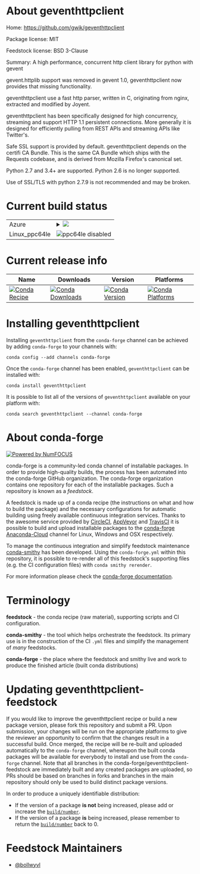 About geventhttpclient
======================

Home: https://github.com/gwik/geventhttpclient

Package license: MIT

Feedstock license: BSD 3-Clause

Summary: A high performance, concurrent http client library for python with gevent

gevent.httplib support was removed in gevent 1.0, geventhttpclient now provides
that missing functionality.

geventhttpclient use a fast http parser, written in C, originating from nginx,
extracted and modified by Joyent.

geventhttpclient has been specifically designed for high concurrency, streaming
and support HTTP 1.1 persistent connections. More generally it is designed for
efficiently pulling from REST APIs and streaming APIs like Twitter's.

Safe SSL support is provided by default. geventhttpclient depends on the certifi
CA Bundle. This is the same CA Bundle which ships with the Requests codebase, and
is derived from Mozilla Firefox's canonical set.

Python 2.7 and 3.4+ are supported. Python 2.6 is no longer supported.

Use of SSL/TLS with python 2.7.9 is not recommended and may be broken.


Current build status
====================


<table>
    
  <tr>
    <td>Azure</td>
    <td>
      <details>
        <summary>
          <a href="https://dev.azure.com/conda-forge/feedstock-builds/_build/latest?definitionId=8203&branchName=master">
            <img src="https://dev.azure.com/conda-forge/feedstock-builds/_apis/build/status/geventhttpclient-feedstock?branchName=master">
          </a>
        </summary>
        <table>
          <thead><tr><th>Variant</th><th>Status</th></tr></thead>
          <tbody><tr>
              <td>linux_python2.7</td>
              <td>
                <a href="https://dev.azure.com/conda-forge/feedstock-builds/_build/latest?definitionId=8203&branchName=master">
                  <img src="https://dev.azure.com/conda-forge/feedstock-builds/_apis/build/status/geventhttpclient-feedstock?branchName=master&jobName=linux&configuration=linux_python2.7" alt="variant">
                </a>
              </td>
            </tr><tr>
              <td>linux_python3.6</td>
              <td>
                <a href="https://dev.azure.com/conda-forge/feedstock-builds/_build/latest?definitionId=8203&branchName=master">
                  <img src="https://dev.azure.com/conda-forge/feedstock-builds/_apis/build/status/geventhttpclient-feedstock?branchName=master&jobName=linux&configuration=linux_python3.6" alt="variant">
                </a>
              </td>
            </tr><tr>
              <td>linux_python3.7</td>
              <td>
                <a href="https://dev.azure.com/conda-forge/feedstock-builds/_build/latest?definitionId=8203&branchName=master">
                  <img src="https://dev.azure.com/conda-forge/feedstock-builds/_apis/build/status/geventhttpclient-feedstock?branchName=master&jobName=linux&configuration=linux_python3.7" alt="variant">
                </a>
              </td>
            </tr><tr>
              <td>osx_python2.7</td>
              <td>
                <a href="https://dev.azure.com/conda-forge/feedstock-builds/_build/latest?definitionId=8203&branchName=master">
                  <img src="https://dev.azure.com/conda-forge/feedstock-builds/_apis/build/status/geventhttpclient-feedstock?branchName=master&jobName=osx&configuration=osx_python2.7" alt="variant">
                </a>
              </td>
            </tr><tr>
              <td>osx_python3.6</td>
              <td>
                <a href="https://dev.azure.com/conda-forge/feedstock-builds/_build/latest?definitionId=8203&branchName=master">
                  <img src="https://dev.azure.com/conda-forge/feedstock-builds/_apis/build/status/geventhttpclient-feedstock?branchName=master&jobName=osx&configuration=osx_python3.6" alt="variant">
                </a>
              </td>
            </tr><tr>
              <td>osx_python3.7</td>
              <td>
                <a href="https://dev.azure.com/conda-forge/feedstock-builds/_build/latest?definitionId=8203&branchName=master">
                  <img src="https://dev.azure.com/conda-forge/feedstock-builds/_apis/build/status/geventhttpclient-feedstock?branchName=master&jobName=osx&configuration=osx_python3.7" alt="variant">
                </a>
              </td>
            </tr><tr>
              <td>win_c_compilervs2008cxx_compilervs2008python2.7</td>
              <td>
                <a href="https://dev.azure.com/conda-forge/feedstock-builds/_build/latest?definitionId=8203&branchName=master">
                  <img src="https://dev.azure.com/conda-forge/feedstock-builds/_apis/build/status/geventhttpclient-feedstock?branchName=master&jobName=win&configuration=win_c_compilervs2008cxx_compilervs2008python2.7" alt="variant">
                </a>
              </td>
            </tr><tr>
              <td>win_c_compilervs2015cxx_compilervs2015python3.6</td>
              <td>
                <a href="https://dev.azure.com/conda-forge/feedstock-builds/_build/latest?definitionId=8203&branchName=master">
                  <img src="https://dev.azure.com/conda-forge/feedstock-builds/_apis/build/status/geventhttpclient-feedstock?branchName=master&jobName=win&configuration=win_c_compilervs2015cxx_compilervs2015python3.6" alt="variant">
                </a>
              </td>
            </tr><tr>
              <td>win_c_compilervs2015cxx_compilervs2015python3.7</td>
              <td>
                <a href="https://dev.azure.com/conda-forge/feedstock-builds/_build/latest?definitionId=8203&branchName=master">
                  <img src="https://dev.azure.com/conda-forge/feedstock-builds/_apis/build/status/geventhttpclient-feedstock?branchName=master&jobName=win&configuration=win_c_compilervs2015cxx_compilervs2015python3.7" alt="variant">
                </a>
              </td>
            </tr>
          </tbody>
        </table>
      </details>
    </td>
  </tr>
  <tr>
    <td>Linux_ppc64le</td>
    <td>
      <img src="https://img.shields.io/badge/ppc64le-disabled-lightgrey.svg" alt="ppc64le disabled">
    </td>
  </tr>
</table>

Current release info
====================

| Name | Downloads | Version | Platforms |
| --- | --- | --- | --- |
| [![Conda Recipe](https://img.shields.io/badge/recipe-geventhttpclient-green.svg)](https://anaconda.org/conda-forge/geventhttpclient) | [![Conda Downloads](https://img.shields.io/conda/dn/conda-forge/geventhttpclient.svg)](https://anaconda.org/conda-forge/geventhttpclient) | [![Conda Version](https://img.shields.io/conda/vn/conda-forge/geventhttpclient.svg)](https://anaconda.org/conda-forge/geventhttpclient) | [![Conda Platforms](https://img.shields.io/conda/pn/conda-forge/geventhttpclient.svg)](https://anaconda.org/conda-forge/geventhttpclient) |

Installing geventhttpclient
===========================

Installing `geventhttpclient` from the `conda-forge` channel can be achieved by adding `conda-forge` to your channels with:

```
conda config --add channels conda-forge
```

Once the `conda-forge` channel has been enabled, `geventhttpclient` can be installed with:

```
conda install geventhttpclient
```

It is possible to list all of the versions of `geventhttpclient` available on your platform with:

```
conda search geventhttpclient --channel conda-forge
```


About conda-forge
=================

[![Powered by NumFOCUS](https://img.shields.io/badge/powered%20by-NumFOCUS-orange.svg?style=flat&colorA=E1523D&colorB=007D8A)](http://numfocus.org)

conda-forge is a community-led conda channel of installable packages.
In order to provide high-quality builds, the process has been automated into the
conda-forge GitHub organization. The conda-forge organization contains one repository
for each of the installable packages. Such a repository is known as a *feedstock*.

A feedstock is made up of a conda recipe (the instructions on what and how to build
the package) and the necessary configurations for automatic building using freely
available continuous integration services. Thanks to the awesome service provided by
[CircleCI](https://circleci.com/), [AppVeyor](https://www.appveyor.com/)
and [TravisCI](https://travis-ci.org/) it is possible to build and upload installable
packages to the [conda-forge](https://anaconda.org/conda-forge)
[Anaconda-Cloud](https://anaconda.org/) channel for Linux, Windows and OSX respectively.

To manage the continuous integration and simplify feedstock maintenance
[conda-smithy](https://github.com/conda-forge/conda-smithy) has been developed.
Using the ``conda-forge.yml`` within this repository, it is possible to re-render all of
this feedstock's supporting files (e.g. the CI configuration files) with ``conda smithy rerender``.

For more information please check the [conda-forge documentation](https://conda-forge.org/docs/).

Terminology
===========

**feedstock** - the conda recipe (raw material), supporting scripts and CI configuration.

**conda-smithy** - the tool which helps orchestrate the feedstock.
                   Its primary use is in the construction of the CI ``.yml`` files
                   and simplify the management of *many* feedstocks.

**conda-forge** - the place where the feedstock and smithy live and work to
                  produce the finished article (built conda distributions)


Updating geventhttpclient-feedstock
===================================

If you would like to improve the geventhttpclient recipe or build a new
package version, please fork this repository and submit a PR. Upon submission,
your changes will be run on the appropriate platforms to give the reviewer an
opportunity to confirm that the changes result in a successful build. Once
merged, the recipe will be re-built and uploaded automatically to the
`conda-forge` channel, whereupon the built conda packages will be available for
everybody to install and use from the `conda-forge` channel.
Note that all branches in the conda-forge/geventhttpclient-feedstock are
immediately built and any created packages are uploaded, so PRs should be based
on branches in forks and branches in the main repository should only be used to
build distinct package versions.

In order to produce a uniquely identifiable distribution:
 * If the version of a package **is not** being increased, please add or increase
   the [``build/number``](https://conda.io/docs/user-guide/tasks/build-packages/define-metadata.html#build-number-and-string).
 * If the version of a package **is** being increased, please remember to return
   the [``build/number``](https://conda.io/docs/user-guide/tasks/build-packages/define-metadata.html#build-number-and-string)
   back to 0.

Feedstock Maintainers
=====================

* [@bollwyvl](https://github.com/bollwyvl/)

